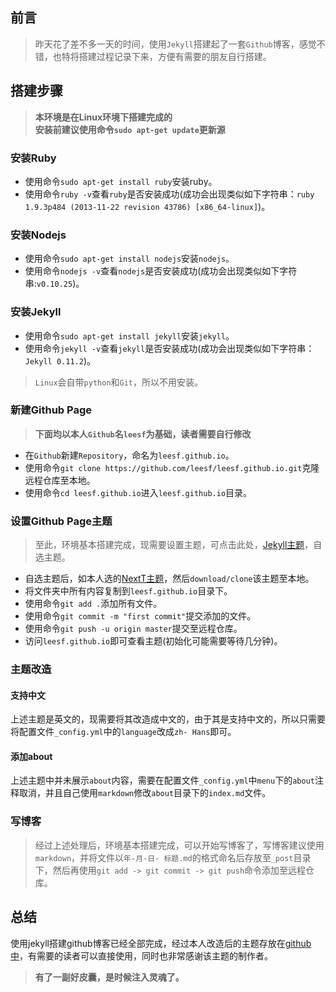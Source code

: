 ## 前言

> 昨天花了差不多一天的时间，使用`Jekyll`搭建起了一套`Github`博客，感觉不错，也特将搭建过程记录下来，方便有需要的朋友自行搭建。

## 搭建步骤

> **本环境是在Linux环境下搭建完成的**  
>  **安装前建议使用命令`sudo apt-get update`更新源**

### 安装Ruby

  * 使用命令`sudo apt-get install ruby`安装ruby。
  * 使用命令`ruby -v`查看`ruby`是否安装成功(成功会出现类似如下字符串：`ruby 1.9.3p484 (2013-11-22 revision 43786) [x86_64-linux]`)。

### 安装Nodejs

  * 使用命令`sudo apt-get install nodejs`安装`nodejs`。
  * 使用命令`nodejs -v`查看`nodejs`是否安装成功(成功会出现类似如下字符串:`v0.10.25`)。

### 安装Jekyll

  * 使用命令`sudo apt-get install jekyll`安装`jekyll`。
  * 使用命令`jekyll -v`查看`jekyll`是否安装成功(成功会出现类似如下字符串：`Jekyll 0.11.2`)。

> `Linux`会自带`python`和`Git`，所以不用安装。

### 新建Github Page

> **下面均以本人`Github`名`leesf`为基础，读者需要自行修改**

  * 在`Github`新建`Repository`，命名为`leesf.github.io`。
  * 使用命令`git clone https://github.com/leesf/leesf.github.io.git`克隆远程仓库至本地。
  * 使用命令`cd leesf.github.io`进入`leesf.github.io`目录。

### 设置Github Page主题

> 至此，环境基本搭建完成，现需要设置主题，可点击此处，[Jekyll主题](http://jekyllthemes.org/)，自选主题。

  * 自选主题后，如本人选的[NextT主题](http://jekyllthemes.org/themes/jekyll-theme-next/)，然后`download/clone`该主题至本地。
  * 将文件夹中所有内容复制到`leesf.github.io`目录下。
  * 使用命令`git add .`添加所有文件。
  * 使用命令`git commit -m "first commit"`提交添加的文件。
  * 使用命令`git push -u origin master`提交至远程仓库。
  * 访问`leesf.github.io`即可查看主题(初始化可能需要等待几分钟)。

### 主题改造

#### 支持中文

上述主题是英文的，现需要将其改造成中文的，由于其是支持中文的，所以只需要将配置文件`_config.yml`中的`language`改成`zh-
Hans`即可。

#### 添加about

上述主题中并未展示`about`内容，需要在配置文件`_config.yml`中`menu`下的`about`注释取消，并且自己使用`markdown`修改`about`目录下的`index.md`文件。

### 写博客

> 经过上述处理后，环境基本搭建完成，可以开始写博客了，写博客建议使用`markdown`，并将文件以`年-月-日-
标题.md`的格式命名后存放至`_post`目录下，然后再使用`git add -> git commit -> git push`命令添加至远程仓库。

## 总结

>
使用jekyll搭建github博客已经全部完成，经过本人改造后的主题存放在[github中](https://github.com/leesf/leesf.github.io)，有需要的读者可以直接使用，同时也非常感谢该主题的制作者。

> **有了一副好皮囊，是时候注入灵魂了。**


